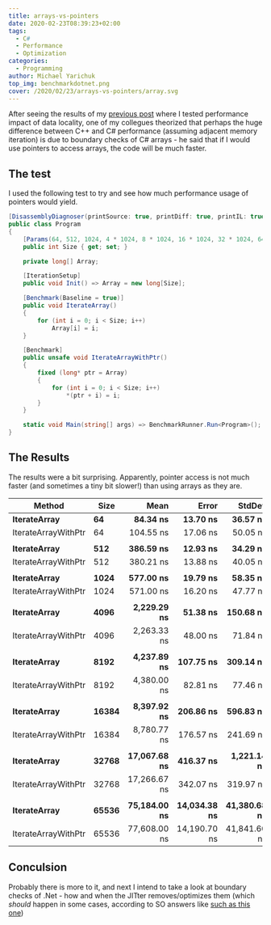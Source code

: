 ```yaml
---
title: arrays-vs-pointers
date: 2020-02-23T08:39:23+02:00
tags:
  - C#
  - Performance
  - Optimization
categories:
  - Programming
author: Michael Yarichuk
top_img: benchmarkdotnet.png
cover: /2020/02/23/arrays-vs-pointers/array.svg
---
```

After seeing the results of my [previous post](/2020/02/17/data-locality/) where I tested performance impact of data locality, one of my collegues theorized that perhaps the huge difference between C++ and C# performance (assuming adjacent memory iteration) is due to boundary checks of C# arrays - he said that if I would use pointers to access arrays, the code will be much faster.


## The test
I used the following test to try and see how much performance usage of pointers would yield.

```cs
[DisassemblyDiagnoser(printSource: true, printDiff: true, printIL: true)]
public class Program
{
    [Params(64, 512, 1024, 4 * 1024, 8 * 1024, 16 * 1024, 32 * 1024, 64 * 1024)]
    public int Size { get; set; }

    private long[] Array;

    [IterationSetup]
    public void Init() => Array = new long[Size];

    [Benchmark(Baseline = true)]
    public void IterateArray()
    {
        for (int i = 0; i < Size; i++)
            Array[i] = i;
    }

    [Benchmark]
    public unsafe void IterateArrayWithPtr()
    {
        fixed (long* ptr = Array)
        {
            for (int i = 0; i < Size; i++)
                *(ptr + i) = i; 
        }
    }

    static void Main(string[] args) => BenchmarkRunner.Run<Program>();
}
```

## The Results
The results were a bit surprising. Apparently, pointer access is not much faster (and sometimes a tiny bit slower!) than using arrays as they are.

|              Method |  Size |         Mean |        Error |       StdDev |      Median | Ratio | RatioSD |
|-------------------- |------ |-------------:|-------------:|-------------:|------------:|------:|--------:|
|        **IterateArray** |    **64** |     **84.34 ns** |     **13.70 ns** |     **36.57 ns** |    **100.0 ns** |     **?** |       **?** |
| IterateArrayWithPtr |    64 |    104.55 ns |     17.06 ns |     50.05 ns |    150.0 ns |     ? |       ? |
|                     |       |              |              |              |             |       |         |
|        **IterateArray** |   **512** |    **386.59 ns** |     **12.93 ns** |     **34.29 ns** |    **400.0 ns** |  **1.00** |    **0.00** |
| IterateArrayWithPtr |   512 |    380.21 ns |     13.88 ns |     40.05 ns |    400.0 ns |  1.00 |    0.16 |
|                     |       |              |              |              |             |       |         |
|        **IterateArray** |  **1024** |    **577.00 ns** |     **19.79 ns** |     **58.35 ns** |    **600.0 ns** |  **1.00** |    **0.00** |
| IterateArrayWithPtr |  1024 |    571.00 ns |     16.20 ns |     47.77 ns |    600.0 ns |  1.00 |    0.13 |
|                     |       |              |              |              |             |       |         |
|        **IterateArray** |  **4096** |  **2,229.29 ns** |     **51.38 ns** |    **150.68 ns** |  **2,300.0 ns** |  **1.00** |    **0.00** |
| IterateArrayWithPtr |  4096 |  2,263.33 ns |     48.00 ns |     71.84 ns |  2,250.0 ns |  1.03 |    0.07 |
|                     |       |              |              |              |             |       |         |
|        **IterateArray** |  **8192** |  **4,237.89 ns** |    **107.75 ns** |    **309.14 ns** |  **4,400.0 ns** |  **1.00** |    **0.00** |
| IterateArrayWithPtr |  8192 |  4,380.00 ns |     82.81 ns |     77.46 ns |  4,400.0 ns |  1.03 |    0.07 |
|                     |       |              |              |              |             |       |         |
|        **IterateArray** | **16384** |  **8,397.92 ns** |    **206.86 ns** |    **596.83 ns** |  **8,700.0 ns** |  **1.00** |    **0.00** |
| IterateArrayWithPtr | 16384 |  8,780.77 ns |    176.57 ns |    241.69 ns |  8,900.0 ns |  1.05 |    0.07 |
|                     |       |              |              |              |             |       |         |
|        **IterateArray** | **32768** | **17,067.68 ns** |    **416.37 ns** |  **1,221.14 ns** | **17,500.0 ns** |  **1.00** |    **0.00** |
| IterateArrayWithPtr | 32768 | 17,266.67 ns |    342.07 ns |    319.97 ns | 17,400.0 ns |  1.03 |    0.09 |
|                     |       |              |              |              |             |       |         |
|        **IterateArray** | **65536** | **75,184.00 ns** | **14,034.38 ns** | **41,380.68 ns** | **84,750.0 ns** |  **1.00** |    **0.00** |
| IterateArrayWithPtr | 65536 | 77,608.00 ns | 14,190.70 ns | 41,841.60 ns | 93,250.0 ns |  1.06 |    0.19 |


## Conculsion
Probably there is more to it, and next I intend to take a look at boundary checks of .Net - how and when the JITter removes/optimizes them (which *should* happen in some cases, according to SO answers like [such as this one](https://stackoverflow.com/a/29269531/320103))